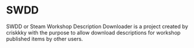 # SWDD
SWDD or Steam Workshop Description Downloader is a project created by criskkky with the purpose to allow download descriptions for workshop published items by other users.
